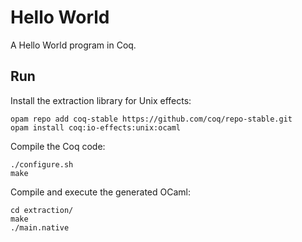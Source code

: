 # Hello World
A Hello World program in Coq.

## Run
Install the extraction library for Unix effects:

    opam repo add coq-stable https://github.com/coq/repo-stable.git
    opam install coq:io-effects:unix:ocaml

Compile the Coq code:

    ./configure.sh
    make

Compile and execute the generated OCaml:

    cd extraction/
    make
    ./main.native

